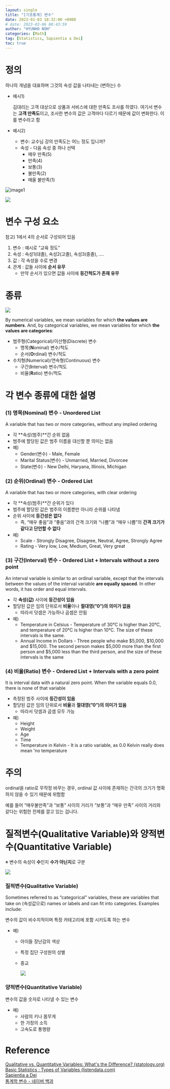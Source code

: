 ```yaml
---
layout: single
title: "[기초통계] 변수"
date: 2023-01-03 18:32:00 +0900
# date: 2023-03-06 08:43:59
author: "HYUNHO NOH"
categories: [Math]
tag: [Statistics, Sapientia a Dei]
toc: true
---
```

<!-- author_profile: false
toc: true
sidebar:
    nav: "docs"
--- -->

# 정의

하나의 개념을 대표하며 그것의 속성 값을 나타내는 (변하는) 수

- 예시1)
    
    김대리는 고객 대상으로 상품과 서비스에 대한 만족도 조사를 하였다. 여기서 변수는 **고객 만족도**이고, 조사한 변수의 값은 고객마다 다르기 때문에 값이 변화한다. 이를 변수라고 함
    
- 예시2)
    - 변수: 교수님 강의 만족도는 어느 정도 입니까?
    - 속성 - 다음 속성 중 하나 선택
        - 매우 만족(5)
        - 만족(4)
        - 보통(3)
        - 불만족(2)
        - 매울 불만족(1)

![image1](https://github.com/nhh2907/nhh2907.github.io/blob/master/image/2023-03-15_Math_Statistics_1-5_Variable/1.jpeg)

<img src = "https://github.com/nhh2907/nhh2907.github.io/blob/master/image/2023-03-15_Math_Statistics_1-5_Variable/1.jpeg">


# 변수 구성 요소

참고) 1에서 4의 순서로 구성되어 있음

1. 변수 : 예시로 “교육 정도”
2. 속성 : 속성1(대졸), 속성2(고졸), 속성3(중졸), ….
3. 값 : 각 속성을 수로 변경
4. 관계 : 값들 사이에 **순서 유무**
    - 만약 순서가 있으면 값들 사이에 **등간척도가 존재 유무**

# 종류

<img src = "https://github.com/nhh2907/nhh2907.github.io/blob/master/image/2023-03-15_Math_Statistics_1-5_Variable/4.png">

By numerical variables, we mean variables for which **the values are numbers**. And, by categorical variables, we mean variables for which **the values are categories**:

- 범주형(Categorical)/이산형(Discrete) 변수
    - 명목(**N**ominal) 변수/척도
    - 순서(**O**rdinal) 변수/척도
- 수치형(Numerical)/연속형(Continuous) 변수
    - 구간(**I**nterval) 변수/척도
    - 비율(**R**atio) 변수/척도

# 각 변수 종류에 대한 설명

### (1) 명목(Nominal) 변수 - Unordered List

A variable that has two or more categories, without any implied ordering

- 각 **속성(범주)**간 순위 없음
- 범주에 할당된 값은 범주 이름을 대신할 뿐 의미는 없음
- 예)
    - Gender(변수) - Male, Female
    - Marital Status(변수) - Unmarried, Married, Divorcee
    - State(변수) - New Delhi, Haryana, Illinois, Michigan

### (2) 순위(Ordinal) 변수 - Ordered List

A variable that has two or more categories, with clear ordering

- 각 **속성(범주)**간 순위가 있다
- 범주에 할당된 값은 범주의 이름뿐만 아니라 순위를 나타냄
- 순위 사이에 **등간성은 없다**
    - 즉, “매우 좋음”과 “좋음”과의 간격 크기와 “나쁨”과 “매우 나쁨”의 **간격 크기가 같다고 단언할 수 없다**
- 예)
    - Scale - Strongly Disagree, Disagree, Neutral, Agree, Strongly Agree
    - Rating - Very low, Low, Medium, Great, Very great

### (3) 구간(Interval) 변수 - Ordered List + Intervals without a zero point

An interval variable is similar to an ordinal variable, except that the intervals between the values of the interval variable **are equally spaced**. In other words, it has order and equal intervals.

- 각 **속성(값)** 사이에 **등간성이 있음**
- 할당된 값은 임의 단위로서 **비율**이나 **절대영(”0”)의 의미가 없음**
    - 따라서 덧셈은 가능하나 곱셈은 안됨
- 예)
    - Temperature in Celsius - Temperature of 30°C is higher than 20°C, and temperature of 20°C is higher than 10°C. The size of these intervals is the same.
    - Annual Income in Dollars - Three people who make $5,000, $10,000 and $15,000. The second person makes $5,000 more than the first person and $5,000 less than the third person, and the size of these intervals is the same

### (4) 비율(Ratio) 변수 - Ordered List + Intervals with a zero point

It is interval data with a natural zero point. When the variable equals 0.0, there is none of that variable

- 측정된 범주 사이에 **등간성이 있음**
- 할당된 값은 임의 단위로서 **비율**과 **절대영(”0”)의 의미가 있음**
    - 따라서 덧셈과 곱셈 모두 가능
- 예)
    - Height
    - Weight
    - Age
    - Time
    - Temperature in Kelvin - It is a ratio variable, as 0.0 Kelvin really does mean 'no temperature

# 주의

ordinal을 ratio로 무작정 바꾸는 경우, ordinal 값 사이에 존재하는 간극의 크기가 명확하지 않을 수 있기 때문에 위험함 

예를 들어 “매우불만족”과 “보통” 사이의 거리가 “보통”과 “매우 만족” 사이의 거리와 같다는 위험한 전제를 깔고 있는 겁니다.

# 질적변수(Qualitative Variable)와 양적변수(Quantitative Variable)

<aside>

※ 변수의 속성이 **수**인지 **수가 아닌지**로 구분

</aside>

<img src = "https://github.com/nhh2907/nhh2907.github.io/blob/master/image/2023-03-15_Math_Statistics_1-5_Variable/2.png">

### 질적변수(Qualitative Variable)
    
Sometimes referred to as “categorical” variables, these are variables that take on (속성값으로) names or labels and can fit into categories. Examples include: 

변수의 값이 비수치적이며 특정 카테고리에 포함 시키도록 하는 변수

- 예)
    - 아이들 장난감의 색상
    - 특정 집단 구성원의 성별
    - 종교
        
        <img src = "https://github.com/nhh2907/nhh2907.github.io/blob/master/image/2023-03-15_Math_Statistics_1-5_Variable/3.png">
            
### 양적변수(Quantitative Variable)
    
변수의 값을 숫자로 나타낼 수 있는 변수

- 예)
    - 사람의 키나 몸무게
    - 한 가정의 소득
    - 고속도로 통행량

# Reference

[Qualitative vs. Quantitative Variables: What's the Difference? (statology.org)](https://www.statology.org/qualitative-vs-quantitative-variables/)  
[Basic Statistics : Types of Variables (listendata.com)](https://www.listendata.com/2014/04/basic-statistics-types-of-variables.html)  
[Sapientia a Dei](https://www.youtube.com/watch?v=otvjWhlefnc&t=362s)  
[통계학 변수 - 네이버 백과](https://terms.naver.com/entry.naver?docId=727342&cid=42140&categoryId=42140)